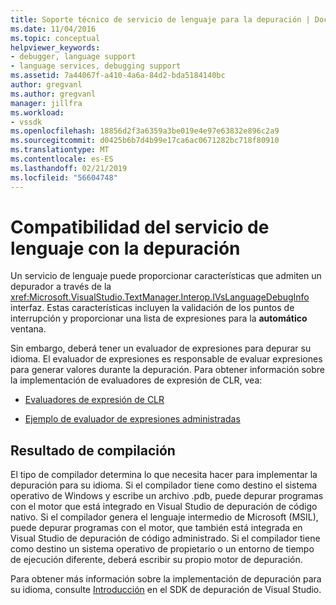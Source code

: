 ```yaml
---
title: Soporte técnico de servicio de lenguaje para la depuración | Documentos de Microsoft
ms.date: 11/04/2016
ms.topic: conceptual
helpviewer_keywords:
- debugger, language support
- language services, debugging support
ms.assetid: 7a44067f-a410-4a6a-84d2-bda5184140bc
author: gregvanl
ms.author: gregvanl
manager: jillfra
ms.workload:
- vssdk
ms.openlocfilehash: 18856d2f3a6359a3be019e4e97e63832e896c2a9
ms.sourcegitcommit: d0425b6b7d4b99e17ca6ac0671282bc718f80910
ms.translationtype: MT
ms.contentlocale: es-ES
ms.lasthandoff: 02/21/2019
ms.locfileid: "56604748"
---
```

# <a name="language-service-support-for-debugging"></a>Compatibilidad del servicio de lenguaje con la depuración
Un servicio de lenguaje puede proporcionar características que admiten un depurador a través de la <xref:Microsoft.VisualStudio.TextManager.Interop.IVsLanguageDebugInfo> interfaz. Estas características incluyen la validación de los puntos de interrupción y proporcionar una lista de expresiones para la **automático** ventana.

 Sin embargo, deberá tener un evaluador de expresiones para depurar su idioma. El evaluador de expresiones es responsable de evaluar expresiones para generar valores durante la depuración. Para obtener información sobre la implementación de evaluadores de expresión de CLR, vea:

-   [Evaluadores de expresión de CLR](https://github.com/Microsoft/ConcordExtensibilitySamples/wiki/CLR-Expression-Evaluators)

-   [Ejemplo de evaluador de expresiones administradas](https://github.com/Microsoft/ConcordExtensibilitySamples/wiki/Managed-Expression-Evaluator-Sample)

## <a name="compiler-output"></a>Resultado de compilación
 El tipo de compilador determina lo que necesita hacer para implementar la depuración para su idioma. Si el compilador tiene como destino el sistema operativo de Windows y escribe un archivo .pdb, puede depurar programas con el motor que está integrado en Visual Studio de depuración de código nativo. Si el compilador genera el lenguaje intermedio de Microsoft (MSIL), puede depurar programas con el motor, que también está integrada en Visual Studio de depuración de código administrado. Si el compilador tiene como destino un sistema operativo de propietario o un entorno de tiempo de ejecución diferente, deberá escribir su propio motor de depuración.

 Para obtener más información sobre la implementación de depuración para su idioma, consulte [Introducción](../../extensibility/debugger/getting-started-with-debugger-extensibility.md) en el SDK de depuración de Visual Studio.